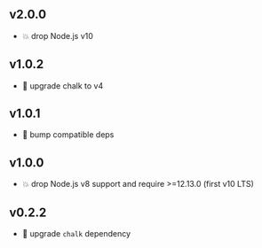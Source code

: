 ## v2.0.0

* 💥 drop Node.js v10

## v1.0.2

* 🐞 upgrade chalk to v4

## v1.0.1

* 🐞 bump compatible deps

## v1.0.0

* 💥 drop Node.js v8 support and require >=12.13.0 (first v10 LTS)

## v0.2.2

* 🐞 upgrade `chalk` dependency
